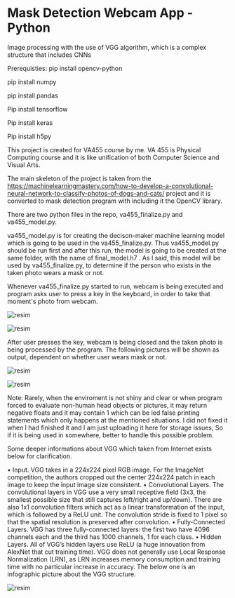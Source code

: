 # Mask Detection Webcam App - Python
 Image processing with the use of VGG algorithm, which is a complex structure that includes CNNs
 
 
Prerequisties:
pip install opencv-python

pip install numpy 

pip install pandas 

Pip install tensorflow

Pip install keras

Pip install h5py



This project is created for VA455 course by me. VA 455 is Physical Computing course and it is like unification of both Computer Science and Visual Arts. 

The main skeleton of the project is taken from the https://machinelearningmastery.com/how-to-develop-a-convolutional-neural-network-to-classify-photos-of-dogs-and-cats/ project and it is converted to mask detection program with including it the OpenCV library.

There are two python files in the repo, va455_finalize.py and va455_model.py. 

va455_model.py is for creating the decison-maker machine learning model which is going to be used in the va455_finalize.py. Thus va455_model.py should be run first and after this run, the model is going to be created at the same folder, with the name of final_model.h7 . As I said, this model will be used by va455_finalize.py, to determine if the person who exists in the taken photo wears a mask or not.

Whenever va455_finalize.py started to run, webcam is being executed and program asks user to press a key in the keyboard, in order to take that moment's photo from webcam.

![resim](https://user-images.githubusercontent.com/55497058/116768571-288ead00-aa40-11eb-97a2-573d34ab63df.png)

![resim](https://user-images.githubusercontent.com/55497058/116768578-33494200-aa40-11eb-8ad7-330dd01f3953.png)



After user presses the key, webcam is being closed and the taken photo is being processed by the program. The following pictures will be shown as output, dependent on whether user wears mask or not.

![resim](https://user-images.githubusercontent.com/55497058/116768489-a8684780-aa3f-11eb-9907-8797181d9501.png)

![resim](https://user-images.githubusercontent.com/55497058/116768520-d51c5f00-aa3f-11eb-85f9-fb3ffb8deb3b.png)


Note: Rarely, when the enviroment is not shiny and clear or when program forced to evaluate non-human head objects or pictures, it may return negative floats and it may contain 1 which can be led false printing statements which only happens at the mentioned situations. I did not fixed it when I had finished it and I am just uploading it here for storage issues, So if it is being used in somewhere, better to handle this possible problem.


Some deeper informations about VGG which taken from Internet exists below for clarification.

•	Input. VGG takes in a 224x224 pixel RGB image. For the ImageNet competition, the authors cropped out the center 224x224 patch in each image to keep the input image size consistent.
•	Convolutional Layers. The convolutional layers in VGG use a very small receptive field (3x3, the smallest possible size that still captures left/right and up/down). There are also 1x1 convolution filters which act as a linear transformation of the input, which is followed by a ReLU unit. The convolution stride is fixed to 1 pixel so that the spatial resolution is preserved after convolution.
•	Fully-Connected Layers. VGG has three fully-connected layers: the first two have 4096 channels each and the third has 1000 channels, 1 for each class.
•	Hidden Layers. All of VGG’s hidden layers use ReLU (a huge innovation from AlexNet that cut training time). VGG does not generally use Local Response Normalization (LRN), as LRN increases memory consumption and training time with no particular increase in accuracy.
The below one is an infographic picture about the VGG structure.

![resim](https://user-images.githubusercontent.com/55497058/116768544-fb41ff00-aa3f-11eb-9389-67aacbb60760.png)


